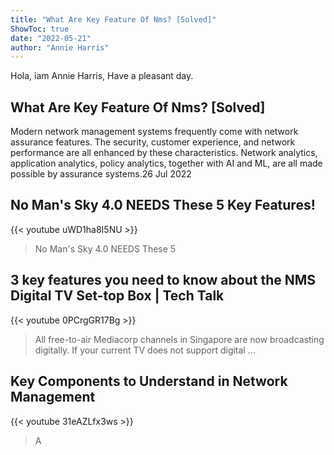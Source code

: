 ```yaml
---
title: "What Are Key Feature Of Nms? [Solved]"
ShowToc: true 
date: "2022-05-21"
author: "Annie Harris" 
---
```


Hola, iam Annie Harris, Have a pleasant day.
## What Are Key Feature Of Nms? [Solved]
Modern network management systems frequently come with network assurance features. The security, customer experience, and network performance are all enhanced by these characteristics. Network analytics, application analytics, policy analytics, together with AI and ML, are all made possible by assurance systems.26 Jul 2022

## No Man's Sky 4.0 NEEDS These 5 Key Features!
{{< youtube uWD1ha8I5NU >}}
>No Man's Sky 4.0 NEEDS These 5 

## 3 key features you need to know about the NMS Digital TV Set-top Box | Tech Talk
{{< youtube 0PCrgGR17Bg >}}
>All free-to-air Mediacorp channels in Singapore are now broadcasting digitally. If your current TV does not support digital ...

## Key Components to Understand in Network Management
{{< youtube 31eAZLfx3ws >}}
>A 

